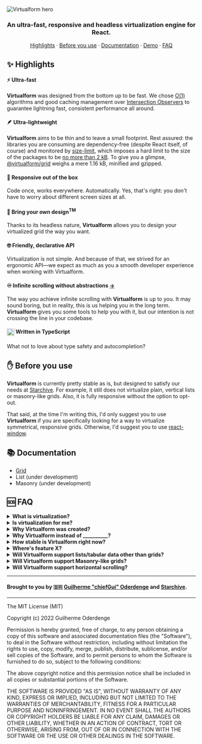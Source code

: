 ![Virtualform hero](https://i.imgur.com/jcRnTxu.png)

<div align="center">

### An ultra-fast, responsive and headless virtualization engine for React.

[Highlights](#-highlights) · [Before you use](#-before-you-use) · [Documentation](#-documentation) · [Demo](https://virtualform.vercel.app) · [FAQ](#-faq)

</div>

## ✨ Highlights

#### ⚡ Ultra-fast

**Virtualform** was designed from the bottom up to be fast. We chose [O(1)](https://en.wikipedia.org/wiki/Time_complexity) algorithms and good caching management over [Intersection Observers](https://developer.mozilla.org/en-US/docs/Web/API/Intersection_Observer_API) to guarantee lightning fast, consistent performance all around.

#### 🪶 Ultra-lightweight

**Virtualform** aims to be thin and to leave a small footprint. Rest assured: the libraries you are consuming are dependency-free (despite React itself, of course) and monitored by [size-limit](https://github.com/ai/size-limit), which imposes a hard limit to the size of the packages to be [no more than 2 kB](/packages/grid/package.json#L17). To give you a glimpse, [@virtualform/grid](/packages/grid) weighs a mere 1.16 kB, minified and gzipped.

#### 📐 Responsive out of the box

Code once, works everywhere. Automatically. Yes, that's right: you don't have to worry about different screen sizes at all.

#### 💅 Bring your own design<sup>TM</sup>

Thanks to its headless nature, **Virtualform** allows you to design your virtualized grid the way you want.

#### 🤓 Friendly, declarative API

Virtualization is not simple. And because of that, we strived for an ergonomic API&mdash;we expect as much as you a smooth developer experience when working with Virtualform.

#### ♾️ Infinite scrolling without abstractions [&rarr;](/packages/grid/recipes/Infinite-Loading.md)

The way you achieve infinite scrolling with **Virtualform** is up to you. It may sound boring, but in reality, this is us helping you in the long term. **Virtualform** gives you some tools to help you with it, but our intention is not crossing the line in your codebase.

#### <img src="https://i.imgur.com/pEC5TKB.png" width="20" height="20" align="center" alt="TypeScript unofficial logo" /> <span>Written in TypeScript</span>

What not to love about type safety and autocompletion?

## ✋ Before you use

**Virtualform** is currently pretty stable as is, but designed to satisfy our needs at [Starchive](https://starchive.io). For example, it still does not virtualize plain, vertical lists or masonry-like grids. Also, it is fully responsive without the option to opt-out.

That said, at the time I'm writing this, I'd only suggest you to use **Virtualform** if you are specifically looking for a way to virtualize symmetrical, responsive grids. Otherwise, I'd suggest you to use [react-window](https://github.com/bvaughn/react-window).

## 📚 Documentation

- [Grid](/packages/grid)
- List (under development)
- Masonry (under development)

## 🆘 FAQ

<details><summary><b>What is virtualization?</b></summary>

Virtualization, or windowing, is the concept of "unloading" content that's not visible to the human eye, hence making your application more performant.

Imagine Instagram's feed: you can spend a day scrolling down and you don't feel any lags or glitches. That's because anything you don't see, thanks to virtualization, is freed from CPU computation.

There are plenty of nuances here I don't want to dive into, but in a nutshell, that's how virtualization can be understood.

</details>

<details><summary><b>Is virtualization for me?</b></summary>

It depends. Virtualization is only useful when you are dealing with a great, or an unpredictable, amount of data.

To give you a sense of scale,

- I wouldn't bother if I had to render up to 100-200 pictures. Anything beyond that though, I'd definitely virtualize.
- I wouldn't bother to virtualize data that aren't paginated through infinite loading. I'd display 100 items per page and that's it.

Virtualization comes at a very expensive cost: complexity. It makes your codebase more difficult to maintain, more difficult to understand and if not done properly, it may lock you in a place where you become a hostage, really hard to get out.

</details>

<details><summary><b>Why Virtualform was created?</b></summary>

At [Starchive](https://starchive.io), we render huge grids of files and the painting, loading and scrolling experience have to be fast and seamless. We already used other virtualization libraries that did a pretty good job, but we always had the feeling that either a feature was missing or proper developer experience was lacking.

**Virtualform** was built from scratch to address the two problems at the same time.

</details>

<details><summary><b>Why Virtualform instead of __________?</b></summary>

#### Hooks instead of components.

Components are not a bad thing per say, but hooks give you power at a greater scope than a component does.

#### Responsive out of the box.

Give us the components and we make them responsive.

#### Predictable and headless.

No hidden wrapping divs or styles&mdash;you own the visuals and the DOM tree.

#### Not only fast. Ultra-fast.

[Check out the demo with 100k cells](https://virtualform.vercel.app/)

#### Well documented.

We put great effort on making the documentation incredible. We expect both beginners and experienced devs to be able to read and understand the tidbits of **Virtualform**.

</details>

<details><summary><b>How stable is Virtualform right now?</b></summary>

As is, it's pretty stable&mdash;we are using it in production.

However, note that its API can change. And I say "can" because there's no plan for it, but if really needed, it'll be changed.

</details>

<details><summary><b>Where's feature X?</b></summary>

**Virtualform** is an ongoing project that first has to satisfy the needs we have at [Starchive](https://starchive.io). Everything it offers right now is based on our demands at the company. If it lacks a feature you need, feel free to submit a Pull Request or Create an Issue asking for it.

</details>

<details><summary><b>Will Virtualform support lists/tabular data other than grids?</b></summary>

Yes.

</details>

<details><summary><b>Will Virtualform support Masonry-like grids?</b></summary>

Very likely.

</details>

<details><summary><b>Will Virtualform support horizontal scrolling?</b></summary>

Very likely.

</details>

---

#### Brought to you by 🇧🇷 [Guilherme "chiefGui" Oderdenge](https://github.com/chiefGui) and [Starchive](https://starchive.io/).

---

The MIT License (MIT)

Copyright (c) 2022 Guilherme Oderdenge

Permission is hereby granted, free of charge, to any person obtaining a copy of this software and associated documentation files (the "Software"), to deal in the Software without restriction, including without limitation the rights to use, copy, modify, merge, publish, distribute, sublicense, and/or sell copies of the Software, and to permit persons to whom the Software is furnished to do so, subject to the following conditions:

The above copyright notice and this permission notice shall be included in all copies or substantial portions of the Software.

THE SOFTWARE IS PROVIDED "AS IS", WITHOUT WARRANTY OF ANY KIND, EXPRESS OR IMPLIED, INCLUDING BUT NOT LIMITED TO THE WARRANTIES OF MERCHANTABILITY, FITNESS FOR A PARTICULAR PURPOSE AND NONINFRINGEMENT. IN NO EVENT SHALL THE AUTHORS OR COPYRIGHT HOLDERS BE LIABLE FOR ANY CLAIM, DAMAGES OR OTHER LIABILITY, WHETHER IN AN ACTION OF CONTRACT, TORT OR OTHERWISE, ARISING FROM, OUT OF OR IN CONNECTION WITH THE SOFTWARE OR THE USE OR OTHER DEALINGS IN THE SOFTWARE.
